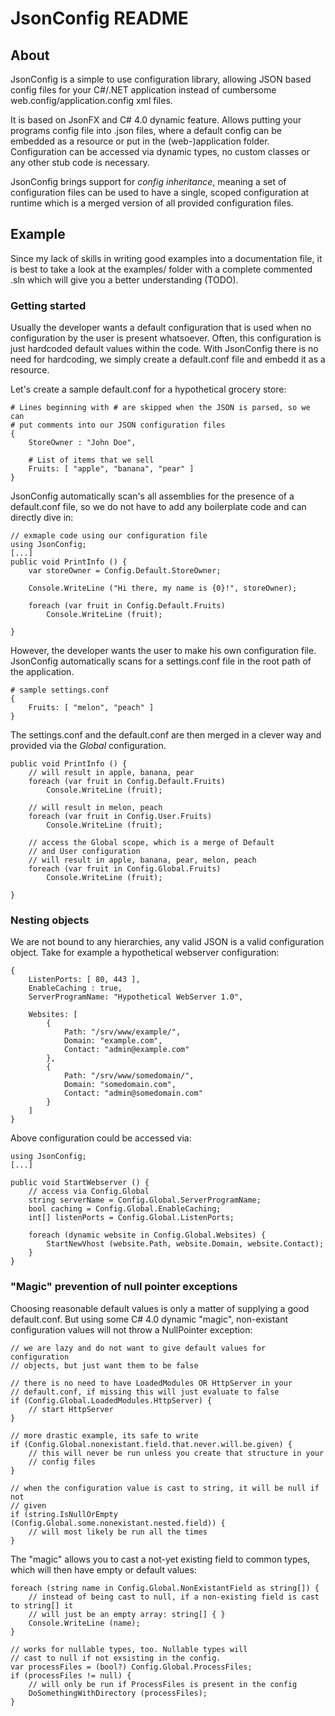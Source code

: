 JsonConfig README
=====================

## About
JsonConfig is a simple to use configuration library, allowing JSON based config
files for your C#/.NET application instead of cumbersome
web.config/application.config xml files.

It is based on JsonFX and C# 4.0 dynamic feature. Allows putting your programs
config file into .json files, where a default config can be embedded as a
resource or put in the (web-)application folder. Configuration can be accessed
via dynamic types, no custom classes or any other stub code is necessary.

JsonConfig brings support for *config inheritance*, meaning a set of
configuration files can be used to have a single, scoped configuration at
runtime which is a merged version of all provided configuration files.

## Example

Since my lack of skills in writing good examples into a documentation file, it
is best to take a look at the examples/ folder with a complete commented .sln
which will give you a better understanding (TODO).

### Getting started

Usually the developer wants a default configuration that is used when no
configuration by the user is present whatsoever. Often, this configuration is
just hardcoded default values within the code. With JsonConfig there is no need
for hardcoding, we simply create a default.conf file and embedd it as a
resource.

Let's create a sample default.conf for a hypothetical grocery store:

	# Lines beginning with # are skipped when the JSON is parsed, so we can
	# put comments into our JSON configuration files
	{
		StoreOwner : "John Doe",
		
		# List of items that we sell
		Fruits: [ "apple", "banana", "pear" ]
	}

JsonConfig automatically scan's all assemblies for the presence of a
default.conf file, so we do not have to add any boilerplate code and can
directly dive in:

	// exmaple code using our configuration file
	using JsonConfig;
	[...]
	public void PrintInfo () {
		var storeOwner = Config.Default.StoreOwner;

		Console.WriteLine ("Hi there, my name is {0}!", storeOwner);

		foreach (var fruit in Config.Default.Fruits)
			Console.WriteLine (fruit);

	}

However, the developer wants the user to make his own configuration file.
JsonConfig automatically scans for a settings.conf file in the root path of the
application.

	# sample settings.conf
	{
		Fruits: [ "melon", "peach" ]	
	}

The settings.conf and the default.conf are then merged in a clever
way and provided via the *Global* configuration.

	public void PrintInfo () {
		// will result in apple, banana, pear 
		foreach (var fruit in Config.Default.Fruits)
			Console.WriteLine (fruit);

		// will result in melon, peach
		foreach (var fruit in Config.User.Fruits)
			Console.WriteLine (fruit);

		// access the Global scope, which is a merge of Default
		// and User configuration
		// will result in apple, banana, pear, melon, peach
		foreach (var fruit in Config.Global.Fruits)
			Console.WriteLine (fruit);

	}

### Nesting objects

We are not bound to any hierarchies, any valid JSON is a valid configuration
object. Take for example a hypothetical webserver configuration:

	{
		ListenPorts: [ 80, 443 ],
		EnableCaching : true,
		ServerProgramName: "Hypothetical WebServer 1.0",

		Websites: [
			{
				Path: "/srv/www/example/",
				Domain: "example.com",
				Contact: "admin@example.com"	
			},
			{
				Path: "/srv/www/somedomain/",
				Domain: "somedomain.com",
				Contact: "admin@somedomain.com"
			}
		]
	}	

Above configuration could be accessed via:

	using JsonConfig;
	[...]

	public void StartWebserver () {
		// access via Config.Global
		string serverName = Config.Global.ServerProgramName;
		bool caching = Config.Global.EnableCaching;
		int[] listenPorts = Config.Global.ListenPorts;

		foreach (dynamic website in Config.Global.Websites) {
			StartNewVhost (website.Path, website.Domain, website.Contact);
		}
	}

### "Magic" prevention of null pointer exceptions

Choosing reasonable default values is only a matter of supplying a good
default.conf. But using some C# 4.0 dynamic "magic", non-existant configuration
values will not throw a NullPointer exception:

	// we are lazy and do not want to give default values for configuration
	// objects, but just want them to be false

	// there is no need to have LoadedModules OR HttpServer in your
	// default.conf, if missing this will just evaluate to false
	if (Config.Global.LoadedModules.HttpServer) {
		// start HttpServer
	}

	// more drastic example, its safe to write
	if (Config.Global.nonexistant.field.that.never.will.be.given) {
		// this will never be run unless you create that structure in your
		// config files
	}

	// when the configuration value is cast to string, it will be null if not
	// given
	if (string.IsNullOrEmpty (Config.Global.some.nonexistant.nested.field)) {
		// will most likely be run all the times
	}

The "magic" allows you to cast a not-yet existing field to common types, which will then have empty or default values:

	foreach (string name in Config.Global.NonExistantField as string[]) {
		// instead of being cast to null, if a non-existing field is cast to string[] it
		// will just be an empty array: string[] { }
		Console.WriteLine (name);
	}

	// works for nullable types, too. Nullable types will
	// cast to null if not exsisting in the config.
	var processFiles = (bool?) Config.Global.ProcessFiles;
	if (processFiles != null) {
		// will only be run if ProcessFiles is present in the config
		DoSomethingWithDirectory (processFiles);
	}

